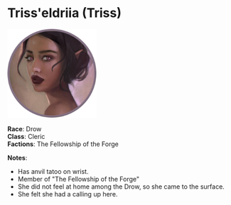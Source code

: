 # Triss'eldriia (Triss)

![Triss](../../images/Triss.png)

**Race**: Drow <br />
**Class**: Cleric <br />
**Factions**: The Fellowship of the Forge <br />


**Notes**:
* Has anvil tatoo on wrist.
* Member of "The Fellowship of the Forge"
* She did not feel at home among the Drow, so she came to the surface.
* She felt she had a calling up here.

